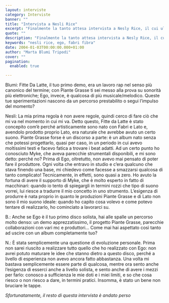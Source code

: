 ```yaml
---
layout: interviste
category: Interviste
banner: ""
title: "Intervista a Nesli Rice"
excerpt: "Finalmente la tanto attesa intervista a Nesly Rice, il cui ultimo lavoro, Ego è stato accolto in maniera estremamente controversa dal pubblico italiano."
quote: ""
description: "Finalmente la tanto attesa intervista a Nesly Rice, il cui ultimo lavoro, Ego è stato accolto in maniera estremamente controversa dal pubblico italiano."
keywords: "nesli rice, ego, fabri fibra"
date: 2004-01-03T00:00:00.000+01:00
author: "Marta Blumi Tripodi"
cover: ""
pagination:
  enabled: true

---
```


Blumi: Fitte Da Latte, il tuo primo demo, era un lavoro rap nel senso più canonico del termine; con Piante Grasse ti sei messo alla prova su sonorità più elettroniche; Ego, invece, è qualcosa di più musicale/melodico. Queste tue sperimentazioni nascono da un percorso prestabilito o segui l’impulso del momento?

Nesli: La mia prima regola è non avere regole, quindi cerco di fare ciò che mi va nel momento in cui mi va. Detto questo, Fitte da Latte è stato concepito com’è perché artisticamente sono nato con Fabri e Lato e, avendolo prodotto proprio Lato, era naturale che avrebbe avuto un certo suono. Piante Grasse forse è un discorso a parte: è un album nato senza che potessi progettarlo, quasi per caso, in un periodo in cui avevo moltissimi testi e facevo fatica a trovare i beat adatti. Ad un certo punto ho conosciuto Myke, che aveva parecchie strumentali disponibili, e mi sono detto: perché no? Prima di Ego, oltretutto, non avevo mai pensato di poter fare il produttore. Ogni volta che entravo in studio e c’era qualcuno che stava finendo una base, mi chiedevo come facesse a smazzarsi qualcosa di tanto complicato! Tecnicamente, in effetti, sono quasi a zero. Ho avuto la fortuna di avere il supporto di Myke, che è molto esperto in fatto di macchinari: quando io tento di spiegargli in termini rozzi che tipo di suono vorrei, lui riesce a tradurre il mio concetto in uno strumento. L’esigenza di produrre è nata proprio in quanto le produzioni Piante Grasse e di Lato non sono il mio suono ideale: quando ho capito cosa volevo e come potevo tentare di realizzarlo, ho cominciato a lavorarci su.

B.: Anche se Ego è il tuo primo disco solista, hai alle spalle un percorso molto denso: un demo apprezzatissimo, il progetto Piante Grasse, parecchie collaborazioni con vari mc e produttori… Come mai hai aspettato così tanto ad uscire con un album completamente tuo?

N.: È stata semplicemente una questione di evoluzione personale. Prima non sarei riuscito a realizzare tutto quello che ho realizzato con Ego: non avrei potuto maturare le idee che stanno dietro a questo disco, perché a livello di esperienza non avevo ancora fatto abbastanza. Una volta mi bastava semplicemente essere parte di qualcosa, mentre ora sento anche l’esigenza di esserci anche a livello solista, e sento anche di avere i mezzi per farlo: conosco a sufficienza le mie doti e i miei limiti, e so che cosa riesco o non riesco a dare, in termini pratici. Insomma, è stato un bene non bruciare le tappe.

*Sfortunatamente, il resto di questa intervista è andato perso*
